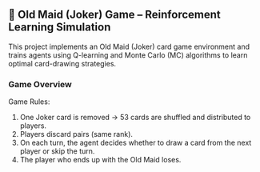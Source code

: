 ## 🎴 Old Maid (Joker) Game – Reinforcement Learning Simulation
This project implements an Old Maid (Joker) card game environment and trains agents using Q-learning and Monte Carlo (MC) algorithms to learn optimal card-drawing strategies.

### Game Overview

Game Rules:

1. One Joker card is removed → 53 cards are shuffled and distributed to players.
2. Players discard pairs (same rank).
3. On each turn, the agent decides whether to draw a card from the next player or skip the turn.
4. The player who ends up with the Old Maid loses.
